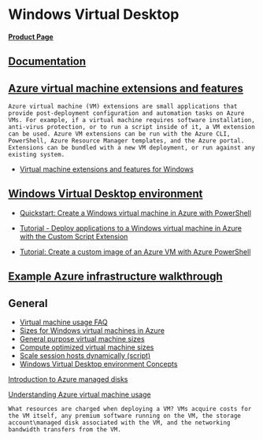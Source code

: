 # Windows Virtual Desktop 
#### [Product Page](https://azure.microsoft.com/en-us/services/virtual-desktop/)

## [Documentation](https://docs.microsoft.com/en-us/azure/virtual-machines/windows/)
## [Azure virtual machine extensions and features](https://docs.microsoft.com/en-us/azure/virtual-machines/extensions/overview)

`Azure virtual machine (VM) extensions are small applications that provide post-deployment configuration and automation tasks on Azure VMs. For example, if a virtual machine requires software installation, anti-virus protection, or to run a script inside of it, a VM extension can be used. Azure VM extensions can be run with the Azure CLI, PowerShell, Azure Resource Manager templates, and the Azure portal. Extensions can be bundled with a new VM deployment, or run against any existing system.`

* [Virtual machine extensions and features for Windows](https://docs.microsoft.com/en-us/azure/virtual-machines/extensions/features-windows?toc=%2Fazure%2Fvirtual-machines%2Fwindows%2Ftoc.json)

## [Windows Virtual Desktop environment](https://docs.microsoft.com/en-us/azure/virtual-desktop/environment-setup)


* [Quickstart: Create a Windows virtual machine in Azure with PowerShell](https://docs.microsoft.com/en-us/azure/virtual-machines/windows/quick-create-powershell)

* [Tutorial - Deploy applications to a Windows virtual machine in Azure with the Custom Script Extension](https://docs.microsoft.com/en-us/azure/virtual-machines/windows/tutorial-automate-vm-deployment)

* [Tutorial: Create a custom image of an Azure VM with Azure PowerShell](https://docs.microsoft.com/en-us/azure/virtual-machines/windows/tutorial-custom-images)



## [Example Azure infrastructure walkthrough](https://docs.microsoft.com/en-us/azure/virtual-machines/windows/infrastructure-example)


## General
* [Virtual machine usage FAQ](https://docs.microsoft.com/en-us/azure/virtual-machines/windows/vm-usage#virtual-machine-usage-faq)
* [Sizes for Windows virtual machines in Azure](https://docs.microsoft.com/en-us/azure/virtual-machines/windows/sizes)
* [General purpose virtual machine sizes](https://docs.microsoft.com/en-us/azure/virtual-machines/windows/sizes-general)
* [Compute optimized virtual machine sizes](https://docs.microsoft.com/en-us/azure/virtual-machines/windows/sizes-compute)
* [Scale session hosts dynamically (script)](https://docs.microsoft.com/en-us/azure/virtual-desktop/set-up-scaling-script)
* [Windows Virtual Desktop environment Concepts](https://docs.microsoft.com/en-us/azure/virtual-desktop/environment-setup)


[Introduction to Azure managed disks](https://docs.microsoft.com/en-us/azure/virtual-machines/windows/managed-disks-overview)

[Understanding Azure virtual machine usage](https://docs.microsoft.com/en-us/azure/virtual-machines/windows/vm-usage)

`What resources are charged when deploying a VM?
VMs acquire costs for the VM itself, any premium software running on the VM, the storage account\managed disk associated with the VM, and the networking bandwidth transfers from the VM.`